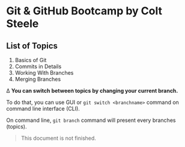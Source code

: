 # Git & GitHub Bootcamp by Colt Steele

## List of Topics

1. Basics of Git
2. Commits in Details
3. Working With Branches
4. Merging Branches

∆ **You can switch between topics by changing your current branch.**

To do that, you can use GUI or `git switch <branchname>` command on command line interface (CLI).

On command line, `git branch` command will present every branches (topics).

> This document is not finished.
